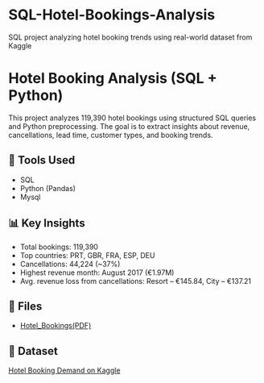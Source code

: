 # SQL-Hotel-Bookings-Analysis
SQL project analyzing hotel booking trends using real-world dataset from Kaggle
# Hotel Booking Analysis (SQL + Python)

This project analyzes 119,390 hotel bookings using structured SQL queries and Python preprocessing. The goal is to extract insights about revenue, cancellations, lead time, customer types, and booking trends.

## 🔧 Tools Used
- SQL
- Python (Pandas)
- Mysql

## 📊 Key Insights
- Total bookings: 119,390
- Top countries: PRT, GBR, FRA, ESP, DEU
- Cancellations: 44,224 (~37%)
- Highest revenue month: August 2017 (€1.97M)
- Avg. revenue loss from cancellations: Resort – €145.84, City – €137.21
  
 ## 📁 Files
 - [Hotel_Bookings(PDF)](/Users/bathulasushma/Downloads/Project_ppt.pdf)
  

## 📎 Dataset
[Hotel Booking Demand on Kaggle](https://www.kaggle.com/datasets/jessemostipak/hotel-booking-demand)
